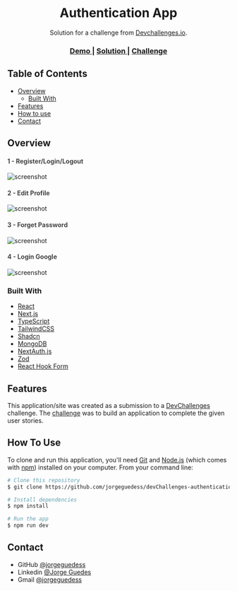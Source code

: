 <!-- Please update value in the {}  -->

<h1 align="center">Authentication App</h1>

<div align="center">
   Solution for a challenge from  <a href="http://devchallenges.io" target="_blank">Devchallenges.io</a>.
</div>

<div align="center">
  <h3>
    <a href="https://dev-challenges-authentication-app.vercel.app">
      Demo
    </a>
    <span> | </span>
    <a href="https://legacy.devchallenges.io/solutions/d9O7d0oEVAAaYyrPPBRT">
      Solution
    </a>
    <span> | </span>
    <a href="https://legacy.devchallenges.io/challenges/N1fvBjQfhlkctmwj1tnw">
      Challenge
    </a>
  </h3>
</div>

<!-- TABLE OF CONTENTS -->

## Table of Contents

- [Overview](#overview)
  - [Built With](#built-with)
- [Features](#features)
- [How to use](#how-to-use)
- [Contact](#contact)

<!-- OVERVIEW -->

## Overview

<h4 style="color: #444">1 - Register/Login/Logout</h4>

![screenshot](https://s13.gifyu.com/images/S0IjX.gif)

<h4 style="color: #444">2 - Edit Profile</h4>

![screenshot](https://s13.gifyu.com/images/S0I02.gif)

<h4 style="color: #444">3 - Forget Password</h4>

![screenshot](https://s13.gifyu.com/images/S0Ije.gif)

<h4 style="color: #444">4 - Login Google</h4>

![screenshot](https://s13.gifyu.com/images/S0I0b.gif)

### Built With

<!-- This section should list any major frameworks that you built your project using. Here are a few examples.-->

- [React](https://reactjs.org/)
- [Next.js](https://nextjs.org/)
- [TypeScript](https://www.typescriptlang.org/)
- [TailwindCSS](https://tailwindcss.com/)
- [Shadcn](https://ui.shadcn.com/)
- [MongoDB](https://www.mongodb.com/)
- [NextAuth.js](https://next-auth.js.org/)
- [Zod](https://zod.dev/)
- [React Hook Form](https://react-hook-form.com/)

## Features

<!-- List the features of your application or follow the template. Don't share the figma file here :) -->

This application/site was created as a submission to a [DevChallenges](https://devchallenges.io/challenges) challenge. The [challenge](https://devchallenges.io/challenges/O2iGT9yBd6xZBrOcVirx) was to build an application to complete the given user stories.

## How To Use

<!-- Example: -->

To clone and run this application, you'll need [Git](https://git-scm.com) and [Node.js](https://nodejs.org/en/download/) (which comes with [npm](http://npmjs.com)) installed on your computer. From your command line:

```bash
# Clone this repository
$ git clone https://github.com/jorgeguedess/devChallenges-authentication-app

# Install dependencies
$ npm install

# Run the app
$ npm run dev
```

## Contact

- GitHub [@jorgeguedess](https://github.com/jorgeguedess)
- Linkedin [@Jorge Guedes](https://www.linkedin.com/in/jorgeguedess)
- Gmail [@jorgeguedess](mailto:jorgeguedess00@gmail.com)
